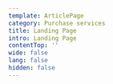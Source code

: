 ```yaml
---
template: ArticlePage
category: Purchase services
title: Landing Page
intro: Landing Page
contentTop: ''
wide: false
lang: false
hidden: false
---
```

